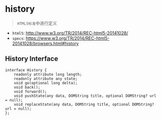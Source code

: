 # history

> `HTML5标准`中进行定义

* `html5`: <http://www.w3.org/TR/2014/REC-html5-20141028/>
* `specs`: <https://www.w3.org/TR/2014/REC-html5-20141028/browsers.html#history>


## History Interface

	interface History {
		readonly attribute long length;
		readonly attribute any state;
		void go(optional long delta);
		void back();
		void forward();
		void pushState(any data, DOMString title, optional DOMString? url = null);
		void replaceState(any data, DOMString title, optional DOMString? url = null);
	};
